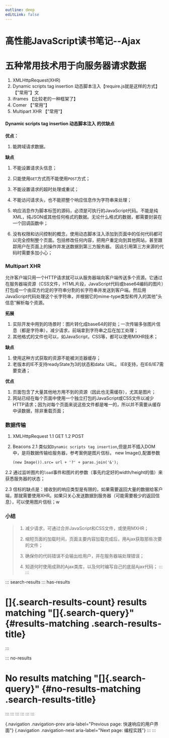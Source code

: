 ```yaml
---
outline: deep
editLink: false
---
```


# 高性能JavaScript读书笔记--Ajax

# 五种常用技术用于向服务器请求数据

1.  XMLHttpRequest(XHR)
2.  Dynamic scripts tag insertion
    动态脚本注入【require.js就是这样的方式】【"常用"】文
3.  iframes 【比较老的一种框架了】
4.  Comer 【"常用"】
5.  Multipart XHR 【"常用"】

#### Dynamic scripts tag insertion 动态脚本注入 的优缺点

**优点：**

1.  能跨域请求数据。

**缺点**

1.  不能设置请求头信息；

2.  只能使用`GET`方式而不能使用`POST`方式；

3.  不能设置请求的超时处理或重试；

4.  不能访问请求头，也不能把整个响应信息作为字符串来处理；

5.  响应消息作为脚本标签的源码，必须是可执行的JavaScript代码。不能是纯XML，纯JSON或其他任何格式的数据。无论什么格式的数据，都需要封装在一个回调函数中；

6.  没有权限和访问控制的概念，使用动态脚本注入添加到页面中的任何代码都可以完全控制整个页面。包括修改任何内容，把用户重定向到其他网站，甚至跟踪用户在页面上的操作并发送数据到第三方服务器。
    因此引用第三方来源的代码时需要多加小心；

### Multipart XHR


允许客户端只用一个HTTP请求就可以从服务器端向客户端传送多个资源。它通过在服务器端资源（CSS文件，HTML片段，JavaScript代码或base64编码的图片）打包成一个由双方约定的字符串分割的长字符串并发送到客户端。然后用JavaScript代码处理这个长字符串，并根据它的mime-type类型和传入的其他"头信息"解析每个资源。

**拓展**

1.  实际开发中用到的场景时：图片转化成base64的好处；一次传输多张图片信息（都是字符串），减少请求，前端拿到字符串之后在加工处理；
2.  其他格式的文件也可以，如JavaScript，CSS等，都可以使用MXHR技术；

**缺点**

1.  使用这种方式获取的资源不能被浏览器缓存；
2.  老版本的IE不支持readyState为3的状态和data: URL。
    IE8支持，在IE6/IE7需要变通；

**优点**

1.  页面包含了大量其他地方用不到的资源（因此也无需缓存），尤其是图片；
2.  网站已经在每个页面中使用一个独立打包的JavaScript或CSS文件以减少HTTP请求；因为对每个页面来说这些文件都是唯一的，所以并不需要从缓存中读数据，除非重载页面；

### 数据传输

1.  XMLHttpRequest 1.1 GET 1.2 POST

2.  Beacons 2.1
    类似如`Dynamic scripts tag insertion`,但是并不插入DOM中，是将数据传输给服务器，参考案例是图片信标，
    new Image(),配置参数

        (new Image()).src= url + '?' + paras.join('&');

2.2
通过监听图片的`load`事件和图片的参数（事先约定好的width/height的值）来获悉服务器的状态；

2.3
信标的缺点是：接收到的响应类型是有限的，如果需要返回大量的数据给客户端，那就需要使用XHR。如果只关心发送数据到服务器（可能需要极少的返回信息），可以使用图片信标；w

### 小结

> 1.  减少请求，可通过合并JavaScript和CSS文件，或使用MXHR；
>
> 2.  缩短页面的加载时间，页面主要内容加载完成后，用Ajax获取那些次要的文件；
>
> 3.  确保你的代码错误不会输出给用户，并在服务器端处理错误；
>
> 4.  知道何时使用成熟的Ajax类库，以及何时编写自己的底层Ajax代码；
:::
:::

::: search-results
::: has-results
# []{.search-results-count} results matching \"[]{.search-query}\" {#results-matching .search-results-title}
:::

::: no-results
# No results matching \"[]{.search-query}\" {#no-results-matching .search-results-title}
:::
:::
:::
:::
:::
:::

[](chapter6.html){.navigation .navigation-prev
aria-label="Previous page: 快速响应的用户界面"}
[](chapter8.html){.navigation .navigation-next
aria-label="Next page: 编程实践"}
:::
:::
